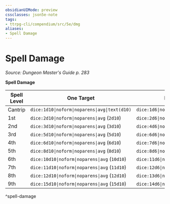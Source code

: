 ```yaml
---
obsidianUIMode: preview
cssclasses: json5e-note
tags:
- ttrpg-cli/compendium/src/5e/dmg
aliases:
- Spell Damage
---
```

# Spell Damage
*Source: Dungeon Master's Guide p. 283* 

**Spell Damage**

| Spell Level | One Target | Multiple Targets |
|-------------|------------|------------------|
| Cantrip | `dice:1d10\|noform\|noparens\|avg\|text(d10)` | `dice:1d6\|noform\|noparens\|avg\|text(d6)` |
| 1st | `dice:2d10\|noform\|noparens\|avg` (`2d10`) | `dice:2d6\|noform\|noparens\|avg` (`2d6`) |
| 2nd | `dice:3d10\|noform\|noparens\|avg` (`3d10`) | `dice:4d6\|noform\|noparens\|avg` (`4d6`) |
| 3rd | `dice:5d10\|noform\|noparens\|avg` (`5d10`) | `dice:6d6\|noform\|noparens\|avg` (`6d6`) |
| 4th | `dice:6d10\|noform\|noparens\|avg` (`6d10`) | `dice:7d6\|noform\|noparens\|avg` (`7d6`) |
| 5th | `dice:8d10\|noform\|noparens\|avg` (`8d10`) | `dice:8d6\|noform\|noparens\|avg` (`8d6`) |
| 6th | `dice:10d10\|noform\|noparens\|avg` (`10d10`) | `dice:11d6\|noform\|noparens\|avg` (`11d6`) |
| 7th | `dice:11d10\|noform\|noparens\|avg` (`11d10`) | `dice:12d6\|noform\|noparens\|avg` (`12d6`) |
| 8th | `dice:12d10\|noform\|noparens\|avg` (`12d10`) | `dice:13d6\|noform\|noparens\|avg` (`13d6`) |
| 9th | `dice:15d10\|noform\|noparens\|avg` (`15d10`) | `dice:14d6\|noform\|noparens\|avg` (`14d6`) |
^spell-damage